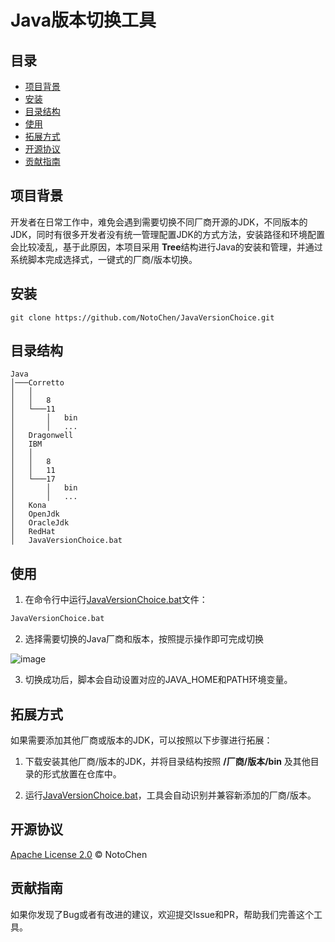 # Java版本切换工具

## 目录

- [项目背景](#项目背景)
- [安装](#安装)
- [目录结构](#目录结构)
- [使用](#使用)
- [拓展方式](#拓展方式)
- [开源协议](#开源协议)
- [贡献指南](#贡献指南)

## 项目背景

开发者在日常工作中，难免会遇到需要切换不同厂商开源的JDK，不同版本的JDK，同时有很多开发者没有统一管理配置JDK的方式方法，安装路径和环境配置会比较凌乱，基于此原因，本项目采用 **Tree**结构进行Java的安装和管理，并通过系统脚本完成选择式，一键式的厂商/版本切换。

## 安装

```git
git clone https://github.com/NotoChen/JavaVersionChoice.git
```

## 目录结构

```
Java
│───Corretto
│   │
│   │   8
│   └───11
│       │   bin
│       │   ...
│   Dragonwell
│   IBM
│   │
│   │   8
│   │   11
│   └───17
│       │   bin
│       │   ...
│   Kona
│   OpenJdk
│   OracleJdk
│   RedHat
│   JavaVersionChoice.bat
```


## 使用

1. 在命令行中运行[JavaVersionChoice.bat](JavaVersionChoice.bat)文件：

```bash
JavaVersionChoice.bat
```

2. 选择需要切换的Java厂商和版本，按照提示操作即可完成切换

![image](https://github.com/NotoChen/JavaVersionChoice/assets/46807914/4b2b61cb-5181-45fd-8ae8-6c901c33ce63)

3. 切换成功后，脚本会自动设置对应的JAVA_HOME和PATH环境变量。


## 拓展方式

如果需要添加其他厂商或版本的JDK，可以按照以下步骤进行拓展：

1. 下载安装其他厂商/版本的JDK，并将目录结构按照 **/厂商/版本/bin** 及其他目录的形式放置在仓库中。

2. 运行[JavaVersionChoice.bat](JavaVersionChoice.bat)，工具会自动识别并兼容新添加的厂商/版本。


## 开源协议

[Apache License 2.0](https://github.com/NotoChen/JavaVersionChoice/blob/main/LICENSE) © NotoChen

## 贡献指南

如果你发现了Bug或者有改进的建议，欢迎提交Issue和PR，帮助我们完善这个工具。


